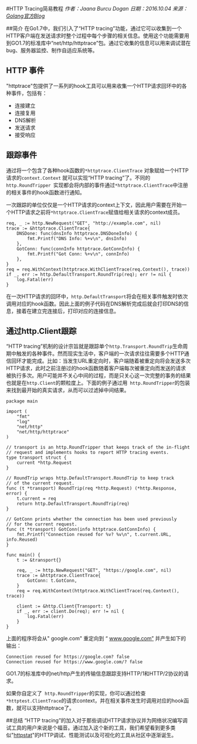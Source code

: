 #HTTP Tracing简易教程
*作者：Jaana Burcu Dogan  日期：2016.10.04 来源：[Golang官方Blog](https://blog.golang.org/http-tracing)*

##简介
在Go1.7中，我们引入了“HTTP tracing”功能，通过它可以收集到一个HTTP客户端在发送请求时整个过程中每个步骤的相关信息。使用这个功能需要用到GO1.7的标准库中“net/http/httptrace”包。通过它收集的信息可以用来调试潜在bug、服务器监控、制作自适应系统等。

## HTTP 事件
"httptrace"包提供了一系列的hook工具可以用来收集一个HTTP请求回环中的各种事件，包括有：

* 连接建立
* 连接复用
* DNS解析
* 发送请求
* 接受响应

## 跟踪事件
通过将一个包含了各种hook函数的`*httptrace.ClientTrace` 对象赋给一个HTTP请求的`context.Context` 就可以实现“HTTP tracing”了。不同的`http.RoundTripper `实现都会将内部的事件通过`*httptrace.ClientTrace`中注册的相关事件的hook函数进行通知。

一次跟踪的单位仅仅是一个HTTP请求的context上下文，因此用户需要在开始一个HTTP请求之前将`*httptrace.ClientTrace`赋值给相关请求的context成员。

	req, _ := http.NewRequest("GET", "http://example.com", nil)
    trace := &httptrace.ClientTrace{
        DNSDone: func(dnsInfo httptrace.DNSDoneInfo) {
            fmt.Printf("DNS Info: %+v\n", dnsInfo)
        },
        GotConn: func(connInfo httptrace.GotConnInfo) {
            fmt.Printf("Got Conn: %+v\n", connInfo)
        },
    }
    req = req.WithContext(httptrace.WithClientTrace(req.Context(), trace))
    if _, err := http.DefaultTransport.RoundTrip(req); err != nil {
        log.Fatal(err)
    }
    
在一次HTTP请求的回环中，`http.DefaultTransport`将会在相关事件触发时依次调用对应的hook函数。因此上面的例子代码在DNS解析完成后就会打印DNS的信息，接着在建立完连接后，打印对应的连接信息。

## 通过http.Client跟踪

“HTTP tracing”机制的设计宗旨就是跟踪单个`http.Transport.RoundTrip`生命周期中触发的各种事件。然而现实生活中，客户端的一次请求往往需要多个HTTP通信回环才能完成。比如：当发生URL重定向时，客户端随着被重定向将会发送多次HTTP请求，此时之前注册过的hook函数随着客户端每次被重定向而发送的请求被执行多次。用户可能并不关心中间的过程，而是只关心这一次完整的事务的结果也就是在`http.Client`的颗粒度上。下面的例子通过用` http.RoundTripper`的包装来找到最开始的真实请求，从而可以过滤掉中间结果。

	package main
	
	import (
	    "fmt"
	    "log"
	    "net/http"
	    "net/http/httptrace"
	)
	
	// transport is an http.RoundTripper that keeps track of the in-flight
	// request and implements hooks to report HTTP tracing events.
	type transport struct {
	    current *http.Request
	}
	
	// RoundTrip wraps http.DefaultTransport.RoundTrip to keep track
	// of the current request.
	func (t *transport) RoundTrip(req *http.Request) (*http.Response, error) {
	    t.current = req
	    return http.DefaultTransport.RoundTrip(req)
	}
	
	// GotConn prints whether the connection has been used previously
	// for the current request.
	func (t *transport) GotConn(info httptrace.GotConnInfo) {
	    fmt.Printf("Connection reused for %v? %v\n", t.current.URL, info.Reused)
	}
	
	func main() {
	    t := &transport{}
	
	    req, _ := http.NewRequest("GET", "https://google.com", nil)
	    trace := &httptrace.ClientTrace{
	        GotConn: t.GotConn,
	    }
	    req = req.WithContext(httptrace.WithClientTrace(req.Context(), trace))
	
	    client := &http.Client{Transport: t}
	    if _, err := client.Do(req); err != nil {
	        log.Fatal(err)
	    }
	}

上面的程序将会从" google.com" 重定向到 “ www.google.com” 并产生如下的输出：

	Connection reused for https://google.com? false
	Connection reused for https://www.google.com/? false

GO1.7的标准库中的net/http产生的传输信息跟踪支持HTTP/1和HTTP/2协议的请求。

如果你自定义了` http.RoundTripper`的实现，你可以通过检查`*httptest.ClientTrace`的请求context，并在相关事件发生时调用对应的hook函数，就可以支持httptrace了。

##总结
“HTTP tracing”的加入对于那些调试HTTP请求协议并为网络状况编写调试工具的用户来说是个福音。通过加入这个新的工具，我们希望看到更多类似"[httpstat](https://github.com/davecheney/httpstat)"的HTTP调试、性能测试以及可视化的工具从社区中逐渐诞生。
